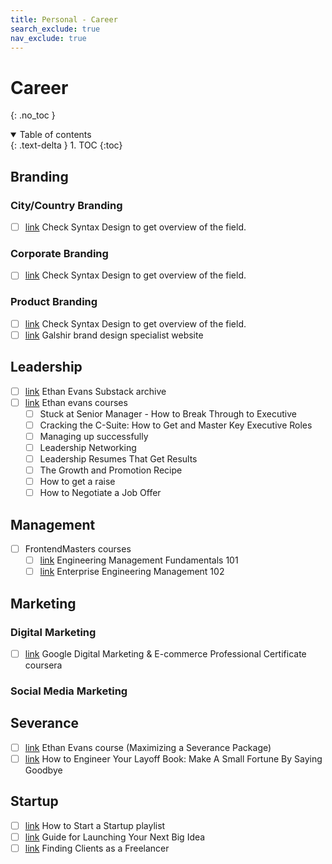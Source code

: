 ```yaml
---
title: Personal - Career
search_exclude: true
nav_exclude: true
---
```


<!-- prettier-ignore-start -->
# Career
{: .no_toc }

<details open markdown="block">
  <summary>
    Table of contents
  </summary>
  {: .text-delta }
1. TOC
{:toc}
</details>

<!-- prettier-ignore-end -->

## Branding

### City/Country Branding

-   [ ] [link](https://www.syntaxdesign.com/expertise) Check Syntax Design to get overview of the field.

### Corporate Branding

-   [ ] [link](https://www.syntaxdesign.com/expertise) Check Syntax Design to get overview of the field.

### Product Branding

-   [ ] [link](https://www.syntaxdesign.com/expertise) Check Syntax Design to get overview of the field.
-   [ ] [link](https://galshir.com/) Galshir brand design specialist website

## Leadership

-   [ ] [link](https://levelupwithethanevans.substack.com/archive) Ethan Evans Substack archive
-   [ ] [link](https://ethan-evans.mykajabi.com/) Ethan evans courses
    -   [ ] Stuck at Senior Manager - How to Break Through to Executive
    -   [ ] Cracking the C-Suite: How to Get and Master Key Executive Roles
    -   [ ] Managing up successfully
    -   [ ] Leadership Networking
    -   [ ] Leadership Resumes That Get Results
    -   [ ] The Growth and Promotion Recipe
    -   [ ] How to get a raise
    -   [ ] How to Negotiate a Job Offer

## Management

-   [ ] FrontendMasters courses
    -   [ ] [link](https://frontendmasters.com/courses/intro-management/) Engineering Management Fundamentals 101
    -   [ ] [link](https://frontendmasters.com/courses/engineering-management/) Enterprise Engineering Management 102

## Marketing

### Digital Marketing

-   [ ] [link](https://www.coursera.org/google-certificates/digital-marketing-certificate) Google Digital Marketing & E-commerce Professional Certificate coursera

### Social Media Marketing

## Severance

-   [ ] [link](https://ethan-evans.mykajabi.com/) Ethan Evans course (Maximizing a Severance Package)
-   [ ] [link](https://www.financialsamurai.com/how-to-engineer-your-layoff-make-a-small-fortune-by-saying-goodbye/) How to Engineer Your Layoff Book: Make A Small Fortune By Saying Goodbye

## Startup

-   [ ] [link](https://www.youtube.com/playlist?list=PL5q_lef6zVkaTY_cT1k7qFNF2TidHCe-1) How to Start a Startup playlist
-   [ ] [link](https://frontendmasters.com/courses/product-launch/) Guide for Launching Your Next Big Idea
-   [ ] [link](https://frontendmasters.com/courses/freelancing/) Finding Clients as a Freelancer
